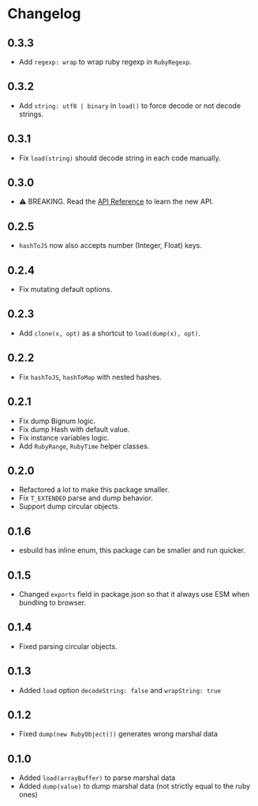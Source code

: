 # Changelog

## 0.3.3

- Add `regexp: wrap` to wrap ruby regexp in `RubyRegexp`.

## 0.3.2

- Add `string: utf8 | binary` in `load()` to force decode or not decode strings.

## 0.3.1

- Fix `load(string)` should decode string in each code manually.

## 0.3.0

- :warning: BREAKING. Read the [API Reference](./docs/api.md) to learn the new API.

## 0.2.5

- `hashToJS` now also accepts number (Integer, Float) keys.

## 0.2.4

- Fix mutating default options.

## 0.2.3

- Add `clone(x, opt)` as a shortcut to `load(dump(x), opt)`.

## 0.2.2

- Fix `hashToJS`, `hashToMap` with nested hashes.

## 0.2.1

- Fix dump Bignum logic.
- Fix dump Hash with default value.
- Fix instance variables logic.
- Add `RubyRange`, `RubyTime` helper classes.

## 0.2.0

- Refactored a lot to make this package smaller.
- Fix `T_EXTENDED` parse and dump behavior.
- Support dump circular objects.

## 0.1.6

- esbuild has inline enum, this package can be smaller and run quicker.

## 0.1.5

- Changed `exports` field in package.json so that it always use ESM when bundling to browser.

## 0.1.4

- Fixed parsing circular objects.

## 0.1.3

- Added `load` option `decodeString: false` and `wrapString: true`

## 0.1.2

- Fixed `dump(new RubyObject())` generates wrong marshal data

## 0.1.0

- Added `load(arrayBuffer)` to parse marshal data
- Added `dump(value)` to dump marshal data (not strictly equal to the ruby ones)
